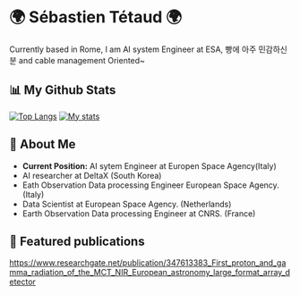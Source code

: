 <h1 align="left">🌍 Sébastien Tétaud 🌍</h1>

Currently based in Rome, I am AI system Engineer at ESA, 빵에 아주 민감하신 분 and cable management Oriented~

## 📊 My Github Stats

[![Top Langs](https://github-readme-stats.vercel.app/api/top-langs/?username=sebastien-tetaud&theme=dark)](https://github.com/sebastien-tetaud/github-readme-stats)
[![My stats](https://github-readme-stats.vercel.app/api?username=sebastien-tetaud&show_icons=true&theme=tokyonight)](https://github.com/anuraghazra/github-readme-stats)

## 🔭 About Me
- **Current Position:** AI sytem Engineer at Europen Space Agency(Italy)
- AI researcher at DeltaX (South Korea)
- Eath Observation Data processing Engineer European Space Agency. (Italy)
- Data Scientist at European Space Agency. (Netherlands)
- Earth Observation Data processing Engineer at CNRS. (France)

## 📃 Featured publications

https://www.researchgate.net/publication/347613383_First_proton_and_gamma_radiation_of_the_MCT_NIR_European_astronomy_large_format_array_detector

